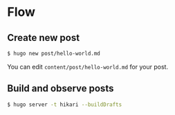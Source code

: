 # Flow

## Create new post

```sh
$ hugo new post/hello-world.md
```

You can edit `content/post/hello-world.md` for your post.

## Build and observe posts

```sh
$ hugo server -t hikari --buildDrafts
```

